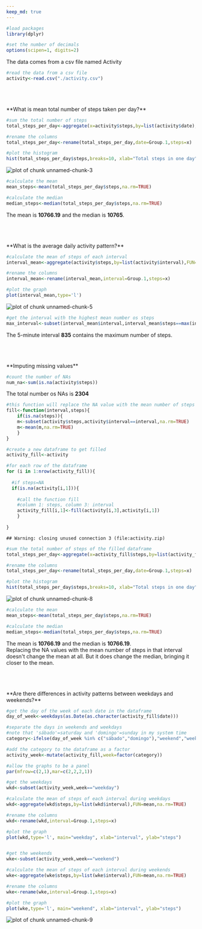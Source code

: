 ```yaml
---
keep_md: true
---
```



```r
#load packages
library(dplyr)

#set the number of decimals
options(scipen=1, digits=2)
```

The data comes from a csv file named Activity

```r
#read the data from a csv file
activity<-read.csv("./activity.csv")
```
<br/>
<br/>
<br/>
**What is mean total number of steps taken per day?**


```r
#sum the total number of steps
total_steps_per_day<-aggregate(x=activity$steps,by=list(activity$date),sum)

#rename the columns
total_steps_per_day<-rename(total_steps_per_day,date=Group.1,steps=x)

#plot the histogram
hist(total_steps_per_day$steps,breaks=10, xlab="Total steps in one day", main="")
```

![plot of chunk unnamed-chunk-3](figure/unnamed-chunk-3-1.png) 


```r
#calculate the mean
mean_steps<-mean(total_steps_per_day$steps,na.rm=TRUE)

#calculate the median
median_steps<-median(total_steps_per_day$steps,na.rm=TRUE)
```

The mean is **10766.19** and the median is **10765**.  
  
<br/>
<br/>
<br/>
**What is the average daily activity pattern?**


```r
#calculate the mean of steps of each interval
interval_mean<-aggregate(activity$steps,by=list(activity$interval),FUN=mean,na.rm=TRUE)

#rename the columns
interval_mean<-rename(interval_mean,interval=Group.1,steps=x)

#plot the graph
plot(interval_mean,type='l')
```

![plot of chunk unnamed-chunk-5](figure/unnamed-chunk-5-1.png) 




```r
#get the interval with the highest mean number os steps
max_interval<-subset(interval_mean$interval,interval_mean$steps==max(interval_mean$steps))
```
The 5-minute interval **835** contains the maximum number of steps.

<br/>
<br/>
<br/>
**Imputing missing values**



```r
#count the number of NAs
num_na<-sum(is.na(activity$steps))
```
The total number os NAs is **2304**  



```r
#this function will replace the NA value with the mean number of steps in that interval
fill<-function(interval,steps){
    if(is.na(steps)){
    m<-subset(activity$steps,activity$interval==interval,na.rm=TRUE)
    m<-mean(m,na.rm=TRUE)
    }
}

#create a new dataframe to get filled
activity_fill<-activity

#for each row of the dataframe
for (i in 1:nrow(activity_fill)){
  
  #if steps=NA
  if(is.na(activity[i,1])){
    
    #call the function fill
    #column 1: steps, column 3: interval
    activity_fill[i,1]<-fill(activity[i,3],activity[i,1])
    }
  
}
```

```
## Warning: closing unused connection 3 (file:activity.zip)
```

```r
#sum the total number of steps of the filled dataframe
total_steps_per_day<-aggregate(x=activity_fill$steps,by=list(activity_fill$date),sum)

#rename the columns
total_steps_per_day<-rename(total_steps_per_day,date=Group.1,steps=x)

#plot the histogram
hist(total_steps_per_day$steps,breaks=10, xlab="Total steps in one day", main="")
```

![plot of chunk unnamed-chunk-8](figure/unnamed-chunk-8-1.png) 

```r
#calculate the mean
mean_steps<-mean(total_steps_per_day$steps,na.rm=TRUE)

#calculate the median
median_steps<-median(total_steps_per_day$steps,na.rm=TRUE)
```

The mean is **10766.19** and the median is **10766.19**.  
Replacing the NA values with the mean number of steps in that interval doesn't change the mean at all. But it does change the median, bringing it closer to the mean.

<br/>
<br/>
<br/>
**Are there differences in activity patterns between weekdays and weekends?**



```r
#get the day of the week of each date in the dataframe
day_of_week<-weekdays(as.Date(as.character(activity_fill$date)))

#separate the days in weekends and weekdays
#note that 'sábado'=saturday and 'domingo'=sunday in my system time
category<-ifelse(day_of_week %in% c("sábado","domingo"),"weekend","weekday")

#add the category to the dataframe as a factor
activity_week<-mutate(activity_fill,week=factor(category))

#allow the graphs to be a panel
par(mfrow=c(2,1),mar=c(2,2,2,1))

#get the weekdays
wkd<-subset(activity_week,week=="weekday")

#calculate the mean of steps of each interval during weekdays
wkd<-aggregate(wkd$steps,by=list(wkd$interval),FUN=mean,na.rm=TRUE)

#rename the columns
wkd<-rename(wkd,interval=Group.1,steps=x)

#plot the graph
plot(wkd,type='l', main="weekday", xlab="interval", ylab="steps")


#get the weekends
wke<-subset(activity_week,week=="weekend")

#calculate the mean of steps of each interval during weekends
wke<-aggregate(wke$steps,by=list(wke$interval),FUN=mean,na.rm=TRUE)

#rename the columns
wke<-rename(wke,interval=Group.1,steps=x)

#plot the graph
plot(wke,type='l', main="weekend", xlab="interval", ylab="steps")
```

![plot of chunk unnamed-chunk-9](figure/unnamed-chunk-9-1.png) 
